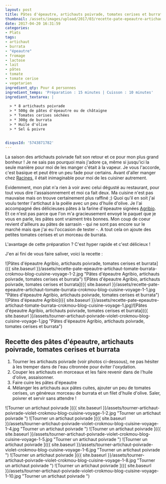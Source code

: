 ```yaml
---
layout: post
title: Pâtes d'épeautre, artichauts poivrade, tomates cerises et burrata
thumbnail: /assets/images/upload/2017/03/recette-pate-epeautre-artichaut-tomate-burrata-crokmou-blog-cuisine-voyage-1-1.jpg
date: 2017-04-20 16:31:59
categories: 
- Plats
tags: 
- artichaut
- burrata
- "épeautre"
- fromage
- lactose
- lait
- pâtes
- tomate
- tomate cerise
- vegetarien
ingredient_qty: Pour 4 personnes
ingredient_temps: 'Préparation : 15 minutes | Cuisson : 10 minutes'
ingredient_textarea: |
  
  > * 8 artichauts poivrade
  > * 500g de pâtes d'épeautre ou de châtaigne
  > * Tomates cerises séchées
  > * 300g de burrata
  > * Huile d'olive
  > * Sel & poivre
  
  
disqusId: '5743871782'
---
```


La saison des artichauts poivrade fait son retour et ce pour mon plus grand bonheur ! Je ne sais pas pourquoi mais j'adore ça, même si jusqu'ici la seule manière pour moi de les manger c'était à la vapeur. Je vous l'accorde, c'est basique et peut être un peu fade pour certains. Avant d'aller manger chez [Racines](http://www.crokmou.com/2017/04/racines-un-restaurant-italien-pas-comme-les-autres-bruxelles), il était inimaginable pour moi de les cuisiner autrement.

Evidemment, mon plat n'a rien à voir avec celui dégusté au restaurant, pour tout vous dire l'assaisonnement et moi ca fait deux. Ma cuisine n'est pas mauvaise mais on trouve certainement plus raffiné ;) Quoi qu'il en soit j'ai voulu tenter l'artichaut à la poêle avec un peu d'huile d'olive. Je l'ai accompagné des délicieuses pâtes à la farine d'épeautre signées [Agribio](http://agribio.be/). Et ce n'est pas parce que l'on m'a gracieusement envoyé le paquet que je vous en parle, les pâtes sont vraiment très bonnes. Mon coup de coeur revient d'ailleurs au pâtes de sarrasin - qui ne sont pas encore sur le marché mais que j'ai eu l'occasion de tester -. A tout cela on ajoute des petites tomates cerises et un morceau de burrata.

L'avantage de cette préparation ? C'est hyper rapide et c'est délicieux !

J'en ai fini de vous faire saliver, voici la recette :

![Pâtes d'épeautre Agribio, artichauts poivrade, tomates cerises et burrata]({{ site.baseurl }}/assets/recette-pate-epeautre-artichaut-tomate-burrata-crokmou-blog-cuisine-voyage-1-2.jpg "Pâtes d'épeautre Agribio, artichauts poivrade, tomates cerises et burrata") ![Pâtes d'épeautre Agribio, artichauts poivrade, tomates cerises et burrata]({{ site.baseurl }}/assets/recette-pate-epeautre-artichaut-tomate-burrata-crokmou-blog-cuisine-voyage-1-1.jpg "Pâtes d'épeautre Agribio, artichauts poivrade, tomates cerises et burrata") ![Pâtes d'épeautre Agribio]({{ site.baseurl }}/assets/recette-pate-epeautre-artichaut-tomate-burrata-crokmou-blog-cuisine-voyage-1.jpg)![Pâtes d'épeautre Agribio, artichauts poivrade, tomates cerises et burrata]({{ site.baseurl }}/assets/tourner-artichaut-poivrade-violet-crokmou-blog-cuisine-voyage-1.jpg "Pâtes d'épeautre Agribio, artichauts poivrade, tomates cerises et burrata")

## **Recette des pâtes d'épeautre, artichauts poivrade, tomates cerises et burrata**

1.  Tourner les artichauts poivrade (voir photos ci-dessous), ne pas hésiter à les tremper dans de l'eau citronnée pour éviter l'oxydation.
2.  Couper les artichauts en morceaux et les faire revenir dans de l'huile d'olive, assaisonner.
3.  Faire cuire les pâtes d'épeautre
4.  Mélanger les artichauts aux pâtes cuites, ajouter un peu de tomates cerises, un généreux morceau de burrata et un filet d'huile d'olive. Saler, poivrer et servir sans attendre !

![Tourner un artichaut poivrade ]({{ site.baseurl }}/assets/tourner-artichaut-poivrade-violet-crokmou-blog-cuisine-voyage-1-2.jpg "Tourner un artichaut poivrade ") ![Tourner un artichaut poivrade ]({{ site.baseurl }}/assets/tourner-artichaut-poivrade-violet-crokmou-blog-cuisine-voyage-1-4.jpg "Tourner un artichaut poivrade ") ![Tourner un artichaut poivrade ]({{ site.baseurl }}/assets/tourner-artichaut-poivrade-violet-crokmou-blog-cuisine-voyage-1-5.jpg "Tourner un artichaut poivrade ") ![Tourner un artichaut poivrade ]({{ site.baseurl }}/assets/tourner-artichaut-poivrade-violet-crokmou-blog-cuisine-voyage-1-6.jpg "Tourner un artichaut poivrade ") ![Tourner un artichaut poivrade ]({{ site.baseurl }}/assets/tourner-artichaut-poivrade-violet-crokmou-blog-cuisine-voyage-1-8.jpg "Tourner un artichaut poivrade ") ![Tourner un artichaut poivrade ]({{ site.baseurl }}/assets/tourner-artichaut-poivrade-violet-crokmou-blog-cuisine-voyage-1-10.jpg "Tourner un artichaut poivrade ")